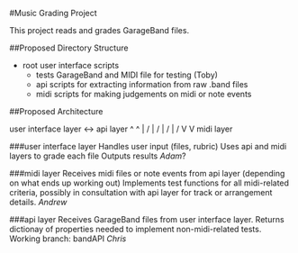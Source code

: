 #Music Grading Project

This project reads and grades GarageBand files.

##Proposed Directory Structure

- root
  user interface scripts
  - tests
    GarageBand and MIDI file for testing (Toby)
  - api
    scripts for extracting information from raw .band files
  - midi
    scripts for making judgements on midi or note events

##Proposed Architecture

user interface layer  <-> api layer
                  ^        ^
                  |       /
                  |      /
                  |     /
                  |    /
                  V   V
               midi layer

###user interface layer
Handles user input (files, rubric)
Uses api and midi layers to grade each file
Outputs results
*Adam*?

###midi layer
Receives midi files or note events from api layer (depending on what ends up working out)
Implements test functions for all midi-related criteria, possibly in consultation with
api layer for track or arrangement details.
*Andrew*

###api layer
Receives GarageBand files from user interface layer.
Returns dictionay of properties needed to implement non-midi-related tests.
Working branch: bandAPI
*Chris*


